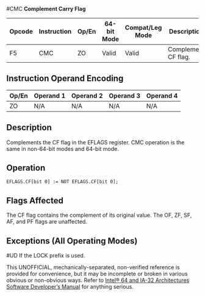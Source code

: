 #CMC
**Complement Carry Flag**

| Opcode | Instruction | Op/En | 64-bit Mode | Compat/Leg Mode | Description         |
| ------ | ----------- | ----- | ----------- | --------------- | ------------------- |
| F5     | CMC         | ZO    | Valid       | Valid           | Complement CF flag. |

## Instruction Operand Encoding

| Op/En | Operand 1 | Operand 2 | Operand 3 | Operand 4 |
| ----- | --------- | --------- | --------- | --------- |
| ZO    | N/A       | N/A       | N/A       | N/A       |

## Description

Complements the CF flag in the EFLAGS register. CMC operation is the same in non-64-bit modes and 64-bit mode.

## Operation

```
EFLAGS.CF[bit 0] := NOT EFLAGS.CF[bit 0];

```

## Flags Affected

The CF flag contains the complement of its original value. The OF, ZF, SF, AF, and PF flags are unaffected.

## Exceptions (All Operating Modes)

#​​​UD If the LOCK prefix is used.

This UNOFFICIAL, mechanically-separated, non-verified reference is provided for convenience, but it may be
incomplete or broken in various obvious or non-obvious
ways. Refer to [Intel® 64 and IA-32 Architectures Software Developer’s Manual](https://software.intel.com/en-us/download/intel-64-and-ia-32-architectures-sdm-combined-volumes-1-2a-2b-2c-2d-3a-3b-3c-3d-and-4) for anything serious.
